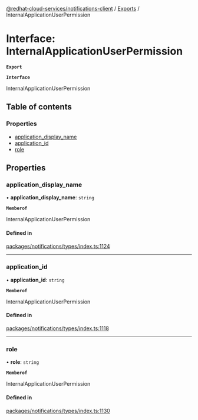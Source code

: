 [@redhat-cloud-services/notifications-client](../README.md) / [Exports](../modules.md) / InternalApplicationUserPermission

# Interface: InternalApplicationUserPermission

**`Export`**

**`Interface`**

InternalApplicationUserPermission

## Table of contents

### Properties

- [application\_display\_name](InternalApplicationUserPermission.md#application_display_name)
- [application\_id](InternalApplicationUserPermission.md#application_id)
- [role](InternalApplicationUserPermission.md#role)

## Properties

### application\_display\_name

• **application\_display\_name**: `string`

**`Memberof`**

InternalApplicationUserPermission

#### Defined in

[packages/notifications/types/index.ts:1124](https://github.com/RedHatInsights/javascript-clients/blob/master/packages/notifications/types/index.ts#L1124)

___

### application\_id

• **application\_id**: `string`

**`Memberof`**

InternalApplicationUserPermission

#### Defined in

[packages/notifications/types/index.ts:1118](https://github.com/RedHatInsights/javascript-clients/blob/master/packages/notifications/types/index.ts#L1118)

___

### role

• **role**: `string`

**`Memberof`**

InternalApplicationUserPermission

#### Defined in

[packages/notifications/types/index.ts:1130](https://github.com/RedHatInsights/javascript-clients/blob/master/packages/notifications/types/index.ts#L1130)
